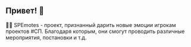 ## Привет! 👋

🙋‍♀️ SPEmotes - проект, признанный дарить новые эмоции игрокам проектов #СП. Благодаря которым, они смогут проводить различные мероприятия, постановки и т.д.
